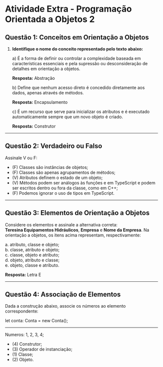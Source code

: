 # Atividade Extra - Programação Orientada a Objetos 2

## Questão 1: Conceitos em Orientação a Objetos

1. **Identifique o nome do conceito representado pelo texto abaixo:**

   a) É a forma de definir ou controlar a complexidade baseada em características essenciais e pela supressão ou desconsideração de detalhes em orientação a objetos.
   
   **Resposta:** Abstração

   b) Define que nenhum acesso direto é concedido diretamente aos dados, apenas através de métodos.
   
   **Resposta:** Encapsulamento

   c) É um recurso que serve para inicializar os atributos e é executado automaticamente sempre que um novo objeto é criado.
   
   **Resposta:** Construtor

---

## Questão 2: Verdadeiro ou Falso

Assinale V ou F:

- (F) Classes são instâncias de objetos;
- (F) Classes são apenas agrupamentos de métodos;
- (V) Atributos definem o estado de um objeto;
- (V) Métodos podem ser análogos às funções e em TypeScript e podem ser escritos dentro ou fora da classe, como em C++;
- (F) Podemos ignorar o uso de tipos em TypeScript.

---

## Questão 3: Elementos de Orientação a Objetos

Considere os elementos e assinale a alternativa correta:  
**Teresina Equipamentos Hidráulicos**, **Empresa** e **Nome da Empresa**. Na orientação a objetos, os itens acima representam, respectivamente:

a. atributo, classe e objeto;  
b. classe, atributo e objeto;  
c. classe, objeto e atributo;  
d. objeto, atributo e classe;  
e. objeto, classe e atributo.  

**Resposta:** Letra E

---

## Questão 4: Associação de Elementos

Dada a construção abaixo, associe os números ao elemento correspondente:

let conta: Conta = new Conta();
****
Numeros: 1, 2, 3, 4;

- (4) Construtor;
- (3) Operador de instanciação;
- (1) Classe;
- (2) Objeto.

